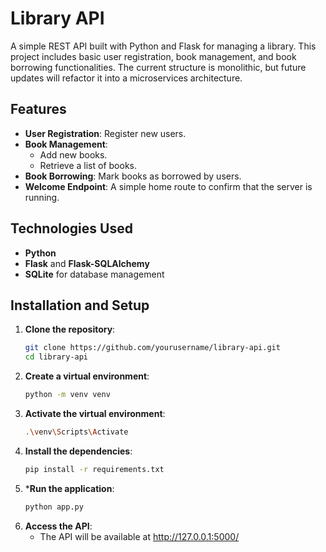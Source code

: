 # Library API

A simple REST API built with Python and Flask for managing a library. This project includes basic user registration, book management, and book borrowing functionalities. The current structure is monolithic, but future updates will refactor it into a microservices architecture.

## Features

- **User Registration**: Register new users.
- **Book Management**:
  - Add new books.
  - Retrieve a list of books.
- **Book Borrowing**: Mark books as borrowed by users.
- **Welcome Endpoint**: A simple home route to confirm that the server is running.

## Technologies Used

- **Python**
- **Flask** and **Flask-SQLAlchemy**
- **SQLite** for database management

## Installation and Setup

1. **Clone the repository**:
   ```bash
   git clone https://github.com/yourusername/library-api.git
   cd library-api

2. **Create a virtual environment**:
   ```bash
   python -m venv venv

3. **Activate the virtual environment**:
   ```bash
   .\venv\Scripts\Activate

4. **Install the dependencies**:
   ```bash
   pip install -r requirements.txt

5. ***Run the application**:
   ```bash
   python app.py

6. **Access the API**:
   - The API will be available at http://127.0.0.1:5000/
